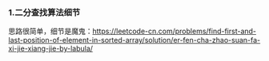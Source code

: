 ### **1.二分查找算法细节**

思路很简单，细节是魔鬼：<https://leetcode-cn.com/problems/find-first-and-last-position-of-element-in-sorted-array/solution/er-fen-cha-zhao-suan-fa-xi-jie-xiang-jie-by-labula/>

